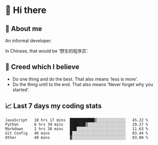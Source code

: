 # 👋 Hi there

## :speech_balloon: About me

An informal developer.

In Chinese, that would be '野生的程序员'.

## :see_no_evil: Creed which I believe

- Do one thing and do the best. That also means 'less is more'.
- Do the thing until to the end. That also means 'Never forget why you started'.

## :chart_with_upwards_trend: Last 7 days my coding stats

<!--START_SECTION:waka-->
```text
JavaScript   10 hrs 17 mins  ███████████▒░░░░░░░░░░░░░   45.22 % 
Python       6 hrs 39 mins   ███████▒░░░░░░░░░░░░░░░░░   29.27 % 
Markdown     2 hrs 38 mins   ███░░░░░░░░░░░░░░░░░░░░░░   11.63 % 
Git Config   46 mins         █░░░░░░░░░░░░░░░░░░░░░░░░   03.44 % 
Other        40 mins         ▓░░░░░░░░░░░░░░░░░░░░░░░░   03.00 % 
```
<!--END_SECTION:waka-->
